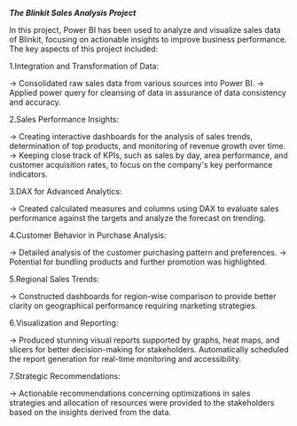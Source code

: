 _**The Blinkit Sales Analysis Project**_

In this project, Power BI has been used to analyze and visualize sales data of Blinkit, focusing on actionable insights to improve business performance. The key aspects of this project included:

1.Integration and Transformation of Data:

-> Consolidated raw sales data from various sources into Power BI.
-> Applied power query for cleansing of data in assurance of data consistency and accuracy.

2.Sales Performance Insights:

-> Creating interactive dashboards for the analysis of sales trends, determination of top products, and monitoring of revenue growth over time.
-> Keeping close track of KPIs, such as sales by day, area performance, and customer acquisition rates, to focus on the company's key performance indicators.

3.DAX for Advanced Analytics:

-> Created calculated measures and columns using DAX to evaluate sales performance against the targets and analyze the forecast on trending.

4.Customer Behavior in Purchase Analysis:

-> Detailed analysis of the customer purchasing pattern and preferences.
-> Potential for bundling products and further promotion was highlighted.

5.Regional Sales Trends:

-> Constructed dashboards for region-wise comparison to provide better clarity on geographical performance requiring marketing strategies.

6.Visualization and Reporting:

-> Produced stunning visual reports supported by graphs, heat maps, and slicers for better decision-making for stakeholders.
Automatically scheduled the report generation for real-time monitoring and accessibility.

7.Strategic Recommendations:

-> Actionable recommendations concerning optimizations in sales strategies and allocation of resources were provided to the stakeholders based on the insights derived from the data. 
